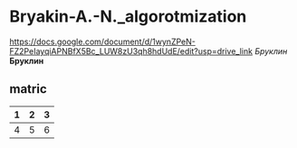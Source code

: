 # Bryakin-A.-N._algorotmization
https://docs.google.com/document/d/1wynZPeN-FZ2PeIayqiAPNBfX5Bc_LUW8zU3qh8hdUdE/edit?usp=drive_link
_Бруклин_
**Бруклин**
## matric


| 1 | 2 | 3 |
|:-:|:--:|:---:|
| 4 | 5 | 6 |
